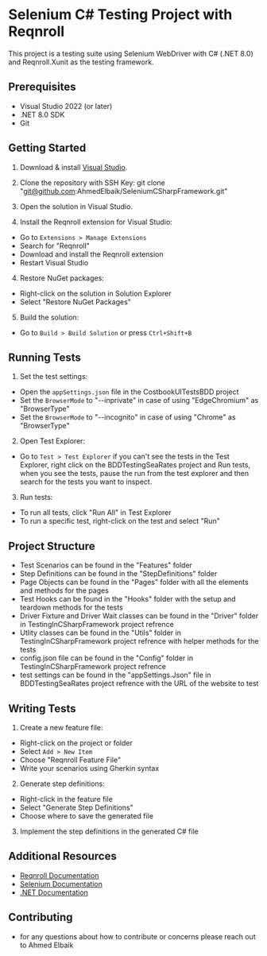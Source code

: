 # Selenium C# Testing Project with Reqnroll

This project is a testing suite using Selenium WebDriver with C# (.NET 8.0) and Reqnroll.Xunit as the testing framework.

## Prerequisites

- Visual Studio 2022 (or later)
- .NET 8.0 SDK
- Git

## Getting Started

1. Download & install [Visual Studio](https://visualstudio.microsoft.com/downloads/).
2. Clone the repository with SSH Key: git clone "git@github.com:AhmedElbaik/SeleniumCSharpFramework.git"
3. Open the solution in Visual Studio.

4. Install the Reqnroll extension for Visual Studio:

- Go to `Extensions > Manage Extensions`
- Search for "Reqnroll"
- Download and install the Reqnroll extension
- Restart Visual Studio

4. Restore NuGet packages:

- Right-click on the solution in Solution Explorer
- Select "Restore NuGet Packages"

5. Build the solution:

- Go to `Build > Build Solution` or press `Ctrl+Shift+B`

## Running Tests

1. Set the test settings:

- Open the `appSettings.json` file in the CostbookUITestsBDD project
- Set the `BrowserMode` to "--inprivate" in case of using "EdgeChromium" as "BrowserType"
- Set the `BrowserMode` to "--incognito" in case of using "Chrome" as "BrowserType"

2. Open Test Explorer:

- Go to `Test > Test Explorer` if you can't see the tests in the Test Explorer,
  right click on the BDDTestingSeaRates project and Run tests, when you see the tests, pause the run from the test explorer and then
  search for the tests you want to inspect.

3. Run tests:

- To run all tests, click "Run All" in Test Explorer
- To run a specific test, right-click on the test and select "Run"

## Project Structure

- Test Scenarios can be found in the "Features" folder
- Step Definitions can be found in the "StepDefinitions" folder
- Page Objects can be found in the "Pages" folder with all the elements and methods for the pages
- Test Hooks can be found in the "Hooks" folder with the setup and teardown methods for the tests
- Driver Fixture and Driver Wait classes can be found in the "Driver" folder in TestingInCSharpFramework project refrence
- Utlity classes can be found in the "Utils" folder in TestingInCSharpFramework project refrence with helper methods for the tests
- config.json file can be found in the "Config" folder in TestingInCSharpFramework project refrence
- test settings can be found in the "appSettings.Json" file in BDDTestingSeaRates project refrence with the URL of the website to test

## Writing Tests

1. Create a new feature file:

- Right-click on the project or folder
- Select `Add > New Item`
- Choose "Reqnroll Feature File"
- Write your scenarios using Gherkin syntax

2. Generate step definitions:

- Right-click in the feature file
- Select "Generate Step Definitions"
- Choose where to save the generated file

3. Implement the step definitions in the generated C# file

## Additional Resources

- [Reqnroll Documentation](https://docs.specflow.org/projects/reqnroll/en/latest/)
- [Selenium Documentation](https://www.selenium.dev/documentation/)
- [.NET Documentation](https://docs.microsoft.com/en-us/dotnet/)

## Contributing

- for any questions about how to contribute or concerns please reach out to Ahmed Elbaik

```

```
